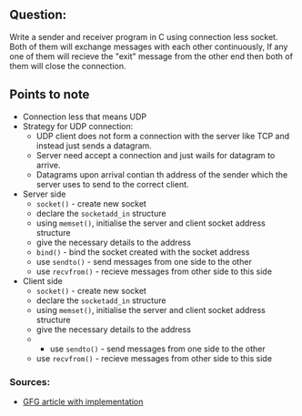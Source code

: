 ## Question:

Write a sender and receiver program in C using connection less socket. Both of them will exchange messages with each other continuously, If any one of them will recieve the "exit" message from the other end then both of them will close the connection.

## Points to note

- Connection less that means UDP
- Strategy for UDP connection:
    - UDP client does not form a connection with the server like TCP and instead just sends a datagram. 
    - Server need accept a connection and just wails for datagram to arrive.
    - Datagrams upon arrival contian th address of the sender which the server uses to send to the correct client. 
- Server side
    - `socket()` - create new socket
    - declare the `socketadd_in` structure
    - using `memset()`, initialise the server and client socket address structure
    - give the necessary details to the address
    - `bind()` - bind the socket created with the socket address
    - use `sendto()` - send messages from one side to the other
    - use `recvfrom()` - recieve messages from other side to this side
- Client side
    - `socket()` - create new socket
    - declare the `socketadd_in` structure
    - using `memset()`, initialise the server and client socket address structure
    - give the necessary details to the address 
    - - use `sendto()` - send messages from one side to the other
    - use `recvfrom()` - recieve messages from other side to this side


### Sources:
- [GFG article with implementation](https://www.geeksforgeeks.org/udp-server-client-implementation-c/)
